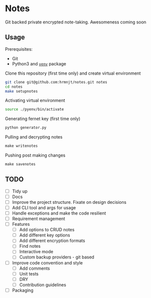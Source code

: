 # Notes

Git backed private encrypted note-taking. Awesomeness coming soon

## Usage

Prerequisites:
- Git
- Python3 and [`venv`](https://docs.python.org/3/library/venv.html#module-venv) package

Clone this repository (first time only) and create virtual environment
```bash
git clone git@github.com:hrmnjt/notes.git notes
cd notes
make setupnotes
```

Activating virtual environment
```bash
source ./pyenv/bin/activate
```

Generating fernet key (first time only)
```python
python generator.py
```

Pulling and decrypting notes
```python
make writenotes
```

Pushing post making changes
```python
make savenotes
```

## TODO
- [ ] Tidy up
- [ ] Docs
- [ ] Improve the project structure. Fixate on design decisions
- [ ] Add CLI tool and args for usage
- [ ] Handle exceptions and make the code resilient
- [ ] Requirement management
- [ ] Features
    - [ ] Add options to CRUD notes
    - [ ] Add different key options
    - [ ] Add different encryption formats
    - [ ] Find notes
    - [ ] Interactive mode
    - [ ] Custom backup providers - git based
- [ ] Improve code convention and style
    - [ ] Add comments
    - [ ] Unit tests
    - [ ] DRY
    - [ ] Contribution guidelines
- [ ] Packaging
